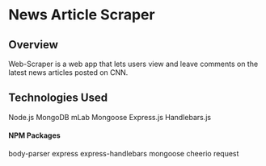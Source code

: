 <h1><b>News Article Scraper</b></h1>


<h2><b>Overview</b></h2>
Web-Scraper is a web app that lets users view and leave comments on the latest news articles posted on CNN. 


<h2><b>Technologies Used</b></h2>
Node.js
MongoDB mLab
Mongoose
Express.js
Handlebars.js


<h4><b>NPM Packages</b></h4>
body-parser
express
express-handlebars
mongoose
cheerio
request
